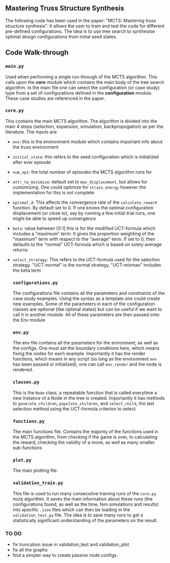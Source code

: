 ## Mastering Truss Structure Synthesis
The following code has been used in the paper: "MCTS: Mastering truss structure synthesis". It allows the user to train and test the code for different pre-defined configurations. The idea is to use tree search to synthesise optimal design configurations from initial seed states.

## Code Walk-through

### `main.py`
Used when performing a single run-through of the MCTS algorithm. This calls upon the **core** module which contains the main body of the tree search algorithm. In the main file one can select the configuration (or case study) type from a set of configurations defined in the **configuration** module. These case studies are referenced in the paper.

### `core.py`
This contains the main MCTS algorithm. The algorithm is divided into the main 4 steps (selection, expansion, simulation, backpropogation) as per the literature. The inputs are:
- `env`: this is the environment module which contains important info about the truss environment
- `initial_state`: this refers to the seed configuration which is initialized after ever episode
- `num_eps`: the total number of episodes the MCTS algorithm runs for
- `attr_to_minimize`: default set to `max_displacement`, but allows for customizing. One could optimize for `strain_energy` however the implementation for this is not complete
- `optimal_d`: This affects the convergence rate of the `calculate_reward` function. By default set to 0. If one knows the optimal configuration displacement (or close to), say by running a few initial trial runs, one might be able to speed up convergence
- `beta`: value between [0:1] this is for the modified UCT-formula which includes a "maximum" term. It gives the proportion weighting of the "maximum" term with respect to the "average" term. If set to 0, then defaults to the "normal" UCT-formula which is based on solely average returns
- `select_strategy`: This refers to the UCT-formula used for the selection strategy. "UCT-normal" is the normal strategy, "UCT-mixmax" includes the beta term

  ### `configurations.py`
  The configurations file contains all the parameters and constraints of the case study examples. Using the syntax as a template one could create new examples. Some of the parameters in each of the configuration classes are optional (like optimal states) but can be useful if we want to call it in another module. All of these parameters are then passed onto the Env module

  ### `env.py`
  The env file contains all the parameters for the enironment, as well as the configs. One must set the boundary conditions here, which means fixing the nodes for each example. Importantly it has the render functions, which means in any script (so long as the environment `env` has been passed or initialized), one can call `env.render` and the node is rendered.

  ### `classes.py`
  This is the `Node` class, a repeatable function that is called everytime a new instance of a Node in the tree is created. Importantly it has methods to  `generate_children`, `populate_children`, and `select_child`, the last selection method using the UCT-formula criterion to select.

  ### `functions.py`
  The main functions file. Contains the majority of the functions used in the MCTS algorithm, from checking if the game is over, to calculating the reward, checking the validity of a move, as well as many smaller sub-functions

  ### `plot.py`
  The main plotting file.

  ### `validation_train.py`
  This file is used to run many consecutive training runs of the `core.py` mcts algorithm. It saves the main information about these runs (the configurations found, as well as the time, fem simulations and results) into specific `.json` files which can then be loading in the `validation_test.py` file. The idea is to save many runs to get a statistically significant understanding of the parameters on the result.

### TO DO
- fix truncation issue in validation_test and validation_plot
- fix all the graphs
- find a simpler way to create passive node configs.
  
